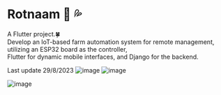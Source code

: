 # Rotnaam 🍃 💦

A Flutter project.🍀<br />
Develop an IoT-based farm automation system for remote management, utilizing an ESP32 board as the controller, <br />Flutter for dynamic mobile interfaces, and Django for the backend.<br />

Last update 29/8/2023
![image](https://github.com/zawaneemakeng/GreenCare-Application/assets/89334887/ed5ccfbd-106e-43aa-b1d6-5b8a7a17c3b9)
![image](https://github.com/zawaneemakeng/GreenCare-Application/assets/89334887/96bbca5c-96c5-4cc7-bd5e-36660fe18e76)


![image](https://github.com/zawaneemakeng/GreenCare-Application/assets/89334887/6569e60b-097f-4527-b186-affec8c548b0)


